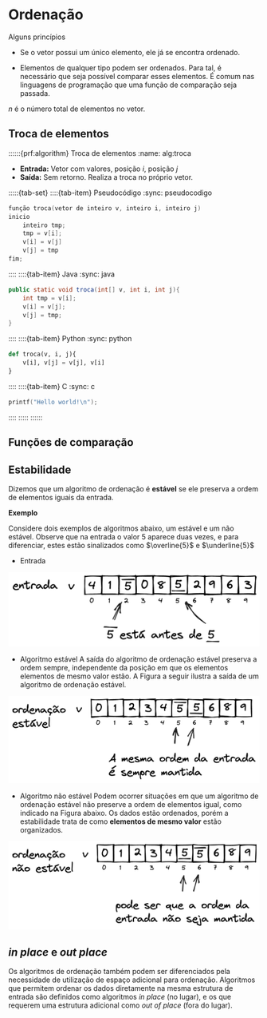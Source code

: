 # Ordenação

Alguns princípios

- Se o vetor possui um único elemento, ele já se encontra ordenado.

- Elementos de qualquer tipo podem ser ordenados. Para tal, é necessário que seja possível comparar esses elementos. É comum nas linguagens de programação que uma função de comparação seja passada.

$n$ é o número total de elementos no vetor.

## Troca de elementos
::::::{prf:algorithm} Troca de elementos
:name: alg:troca

- **Entrada:** Vetor com valores, posição $i$, posição $j$
- **Saída:** Sem retorno. Realiza a troca no próprio vetor.

<!-- TABSET -->
:::::{tab-set}
::::{tab-item} Pseudocódigo
:sync: pseudocodigo

```c
função troca(vetor de inteiro v, inteiro i, inteiro j)
inicio
    inteiro tmp;
    tmp = v[i];
    v[i] = v[j]
    v[j] = tmp
fim;
```

::::
::::{tab-item} Java
:sync: java

```java
public static void troca(int[] v, int i, int j){
    int tmp = v[i];
    v[i] = v[j];
    v[j] = tmp;
}
```

::::
::::{tab-item} Python
:sync: python



```python
def troca(v, i, j){
    v[i], v[j] = v[j], v[i]
}
```

::::
::::{tab-item} C
:sync: c

```c
printf("Hello world!\n");
```

::::
:::::
::::::

## Funções de comparação

## Estabilidade

Dizemos que um algoritmo de ordenação é **estável** se ele preserva a ordem de elementos iguais da entrada.

**Exemplo**

Considere dois exemplos de algoritmos abaixo, um estável e um não estável. Observe que na entrada o valor $5$ aparece duas vezes, e para diferenciar, estes estão sinalizados como $\overline{5}$ e $\underline{5}$

- Entrada

![ordenacao_estavel-entrada](img/ordenacao_estavel_01-entrada.png)

- Algoritmo estável
A saída do algoritmo de ordenação estável preserva a ordem sempre, independente da posição em que os elementos elementos de mesmo valor estão. A Figura a seguir ilustra a saída de um algoritmo de ordenação estável.

![ordenacao_estavel-estavel](img/ordenacao_estavel_02-estavel.png)

- Algoritmo não estável
Podem ocorrer situações em que um algoritmo de ordenação estável não preserve a ordem de elementos igual, como indicado na Figura abaixo. Os dados estão ordenados, porém a estabilidade trata de como **elementos de mesmo valor** estão organizados.

![ordenacao_estavel-estavel](img/ordenacao_estavel_03-nao_estavel.png)

## *in place* e *out place*

Os algoritmos de ordenação também podem ser diferenciados pela necessidade de utilização de espaço adicional para ordenação. Algoritmos que permitem ordenar os dados diretamente na mesma estrutura de entrada são definidos como algoritmos *in place* (no lugar), e os que requerem uma estrutura adicional como *out of place* (fora do lugar).